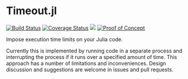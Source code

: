 # Timeout.jl

[![Build Status](https://travis-ci.org/ararslan/Timeout.jl.svg?branch=master)](https://travis-ci.org/ararslan/Timeout.jl)
[![Coverage Status](https://coveralls.io/repos/github/ararslan/Timeout.jl/badge.svg?branch=master)](https://coveralls.io/github/ararslan/Timeout.jl?branch=master)
[![](https://img.shields.io/badge/docs-latest-blue.svg)](https://ararslan.github.io/Timeout.jl/latest)
[![Proof of Concept](https://www.repostatus.org/badges/latest/concept.svg)](https://www.repostatus.org/#concept)

Impose execution time limits on your Julia code.

Currently this is implemented by running code in a separate process and interrupting
the process if it runs over a specified amount of time.
This approach has a number of limitations and inconveniences.
Design discussion and suggestions are welcome in issues and pull requests.
